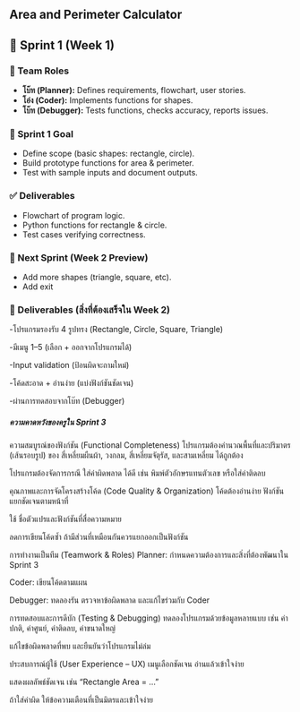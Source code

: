 ## Area and Perimeter Calculator

## 📌 Sprint 1 (Week 1)

### 👥 Team Roles
- **โบ๊ท (Planner):** Defines requirements, flowchart, user stories.
- **โอ่ง (Coder):** Implements functions for shapes.
- **โบ๊ท (Debugger):** Tests functions, checks accuracy, reports issues.

### 🎯 Sprint 1 Goal
- Define scope (basic shapes: rectangle, circle).
- Build prototype functions for area & perimeter.
- Test with sample inputs and document outputs.

### ✅ Deliverables
- Flowchart of program logic.
- Python functions for rectangle & circle.
- Test cases verifying correctness.

### 📌 Next Sprint (Week 2 Preview)
- Add more shapes (triangle, square, etc).
- Add exit 

### 🎯 Deliverables (สิ่งที่ต้องเสร็จใน Week 2)

-โปรแกรมรองรับ 4 รูปทรง (Rectangle, Circle, Square, Triangle)

-มีเมนู 1–5 (เลือก + ออกจากโปรแกรมได้)

-Input validation (ป้อนผิดจะถามใหม่)

-โค้ดสะอาด + อ่านง่าย (แบ่งฟังก์ชันชัดเจน)

-ผ่านการทดสอบจากโบ๊ท (Debugger)

##### ความคาดหวังของครูใน Sprint 3 #####

ความสมบูรณ์ของฟังก์ชัน (Functional Completeness)
โปรแกรมต้องคำนวณพื้นที่และปริมาตร (เส้นรอบรูป) ของ สี่เหลี่ยมผืนผ้า, วงกลม, สี่เหลี่ยมจัตุรัส, และสามเหลี่ยม ได้ถูกต้อง

โปรแกรมต้องจัดการกรณี ใส่ค่าผิดพลาด ได้ดี เช่น พิมพ์ตัวอักษรแทนตัวเลข หรือใส่ค่าติดลบ

คุณภาพและการจัดโครงสร้างโค้ด (Code Quality & Organization)
โค้ดต้องอ่านง่าย ฟังก์ชันแยกชัดเจนตามหน้าที่

ใช้ ชื่อตัวแปรและฟังก์ชันที่สื่อความหมาย

ลดการเขียนโค้ดซ้ำ ถ้ามีส่วนที่เหมือนกันควรแยกออกเป็นฟังก์ชัน

การทำงานเป็นทีม (Teamwork & Roles)
Planner: กำหนดความต้องการและสิ่งที่ต้องพัฒนาใน Sprint 3

Coder: เขียนโค้ดตามแผน

Debugger: ทดลองรัน ตรวจหาข้อผิดพลาด และแก้ไขร่วมกับ Coder

การทดสอบและการดีบัก (Testing & Debugging)
ทดลองโปรแกรมด้วยข้อมูลหลายแบบ เช่น ค่าปกติ, ค่าศูนย์, ค่าติดลบ, ค่าขนาดใหญ่

แก้ไขข้อผิดพลาดที่พบ และยืนยันว่าโปรแกรมไม่ล่ม

ประสบการณ์ผู้ใช้ (User Experience – UX)
เมนูเลือกชัดเจน อ่านแล้วเข้าใจง่าย

แสดงผลลัพธ์ชัดเจน เช่น “Rectangle Area = …”

ถ้าใส่ค่าผิด ให้ข้อความเตือนที่เป็นมิตรและเข้าใจง่าย
